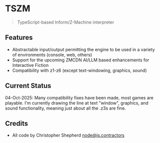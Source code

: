 # TSZM

> TypeScript-based Inform/Z-Machine interpreter

## Features

- Abstractable input/output permitting the engine to be used in a variety of environments (console, web, others)
- Support for the upcoming ZMCDN AI/LLM based enhancements for Interactive Fiction
- Compatibility with z1-z6 (except text-windowing, graphics, sound)

## Current Status
04-Oct-2025: Many compatibility fixes have been made, most games are playable. I'm currently drawing the line at text "window", graphics, and sound functionality, meaning just about all the .z3s are fine.

## Credits
- All code by Christopher Shepherd <node@js.contractors>